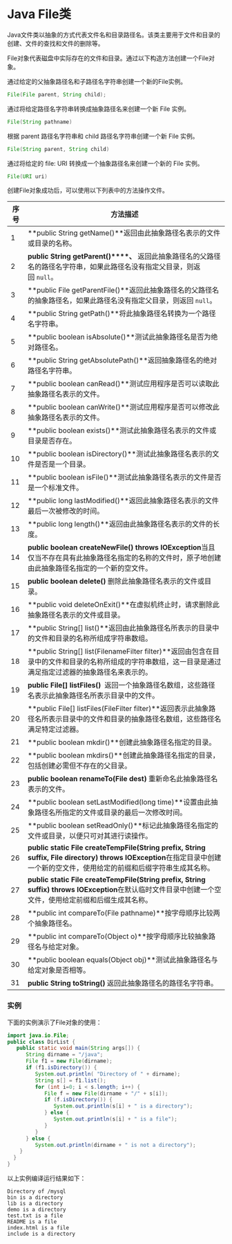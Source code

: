 # Java File类

Java文件类以抽象的方式代表文件名和目录路径名。该类主要用于文件和目录的创建、文件的查找和文件的删除等。

File对象代表磁盘中实际存在的文件和目录。通过以下构造方法创建一个File对象。

通过给定的父抽象路径名和子路径名字符串创建一个新的File实例。

```java
File(File parent, String child);
```

通过将给定路径名字符串转换成抽象路径名来创建一个新 File 实例。

```java
File(String pathname) 
```

根据 parent 路径名字符串和 child 路径名字符串创建一个新 File 实例。

```java
File(String parent, String child) 
```

通过将给定的 file: URI 转换成一个抽象路径名来创建一个新的 File 实例。

```java
File(URI uri) 
```

创建File对象成功后，可以使用以下列表中的方法操作文件。

| 序号   | 方法描述                                     |
| ---- | ---------------------------------------- |
| 1    | **public String getName()**返回由此抽象路径名表示的文件或目录的名称。 |
| 2    | **public String getParent()****、** 返回此抽象路径名的父路径名的路径名字符串，如果此路径名没有指定父目录，则返回 `null`。 |
| 3    | **public File getParentFile()**返回此抽象路径名的父路径名的抽象路径名，如果此路径名没有指定父目录，则返回 `null`。 |
| 4    | **public String getPath()**将此抽象路径名转换为一个路径名字符串。 |
| 5    | **public boolean isAbsolute()**测试此抽象路径名是否为绝对路径名。 |
| 6    | **public String getAbsolutePath()**返回抽象路径名的绝对路径名字符串。 |
| 7    | **public boolean canRead()**测试应用程序是否可以读取此抽象路径名表示的文件。 |
| 8    | **public boolean canWrite()**测试应用程序是否可以修改此抽象路径名表示的文件。 |
| 9    | **public boolean exists()**测试此抽象路径名表示的文件或目录是否存在。 |
| 10   | **public boolean isDirectory()**测试此抽象路径名表示的文件是否是一个目录。 |
| 11   | **public boolean isFile()**测试此抽象路径名表示的文件是否是一个标准文件。 |
| 12   | **public long lastModified()**返回此抽象路径名表示的文件最后一次被修改的时间。 |
| 13   | **public long length()**返回由此抽象路径名表示的文件的长度。 |
| 14   | **public boolean createNewFile() throws IOException**当且仅当不存在具有此抽象路径名指定的名称的文件时，原子地创建由此抽象路径名指定的一个新的空文件。 |
| 15   | **public boolean delete()** 删除此抽象路径名表示的文件或目录。 |
| 16   | **public void deleteOnExit()**在虚拟机终止时，请求删除此抽象路径名表示的文件或目录。 |
| 17   | **public String[] list()**返回由此抽象路径名所表示的目录中的文件和目录的名称所组成字符串数组。 |
| 18   | **public String[] list(FilenameFilter filter)**返回由包含在目录中的文件和目录的名称所组成的字符串数组，这一目录是通过满足指定过滤器的抽象路径名来表示的。 |
| 19   | **public File[] listFiles()**  返回一个抽象路径名数组，这些路径名表示此抽象路径名所表示目录中的文件。 |
| 20   | **public File[] listFiles(FileFilter filter)**返回表示此抽象路径名所表示目录中的文件和目录的抽象路径名数组，这些路径名满足特定过滤器。 |
| 21   | **public boolean mkdir()**创建此抽象路径名指定的目录。 |
| 22   | **public boolean mkdirs()**创建此抽象路径名指定的目录，包括创建必需但不存在的父目录。 |
| 23   | **public boolean renameTo(File dest)** 重新命名此抽象路径名表示的文件。 |
| 24   | **public boolean setLastModified(long time)**设置由此抽象路径名所指定的文件或目录的最后一次修改时间。 |
| 25   | **public boolean setReadOnly()**标记此抽象路径名指定的文件或目录，以便只可对其进行读操作。 |
| 26   | **public static File createTempFile(String prefix, String suffix, File directory) throws IOException**在指定目录中创建一个新的空文件，使用给定的前缀和后缀字符串生成其名称。 |
| 27   | **public static File createTempFile(String prefix, String suffix) throws IOException**在默认临时文件目录中创建一个空文件，使用给定前缀和后缀生成其名称。 |
| 28   | **public int compareTo(File pathname)**按字母顺序比较两个抽象路径名。 |
| 29   | **public int compareTo(Object o)**按字母顺序比较抽象路径名与给定对象。 |
| 30   | **public boolean equals(Object obj)**测试此抽象路径名与给定对象是否相等。 |
| 31   | **public String toString()** 返回此抽象路径名的路径名字符串。 |

### 实例

下面的实例演示了File对象的使用：

```java
import java.io.File;
public class DirList {
   public static void main(String args[]) {
      String dirname = "/java";
      File f1 = new File(dirname);
      if (f1.isDirectory()) {
         System.out.println( "Directory of " + dirname);
         String s[] = f1.list();
         for (int i=0; i < s.length; i++) {
            File f = new File(dirname + "/" + s[i]);
            if (f.isDirectory()) {
               System.out.println(s[i] + " is a directory");
            } else {
               System.out.println(s[i] + " is a file");
            }
         }
      } else {
         System.out.println(dirname + " is not a directory");
    }
  }
}
```

以上实例编译运行结果如下：

```
Directory of /mysql
bin is a directory
lib is a directory
demo is a directory
test.txt is a file
README is a file
index.html is a file
include is a directory
```